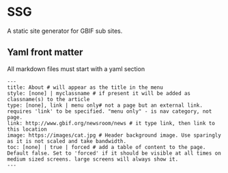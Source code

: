 # SSG
A static site generator for GBIF sub sites.

## Yaml front matter
All markdown files must start with a yaml section
```
---
title: About # will appear as the title in the menu
style: [none] | myclassname # if present it will be added as classname(s) to the article
type: [none], link | menu only# not a page but an external link. requires 'link' to be specified. "menu only" - is nav category, not page.
link: http://www.gbif.org/newsroom/news # it type link, then link to this location
image: https://images/cat.jpg # Header background image. Use sparingly as it is not scaled and take bandwidth.
toc: [none] | true | forced # add a table of content to the page. Default false. Set to 'forced' if it should be visible at all times on medium sized screens. large screens will always show it.
---
```
